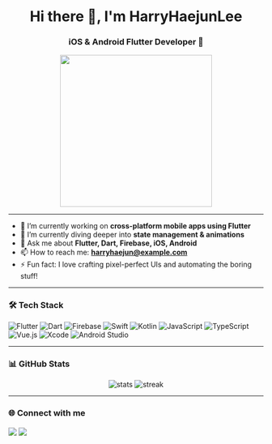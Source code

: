 <h1 align="center">Hi there 👋, I'm HarryHaejunLee</h1>
<h3 align="center">iOS & Android Flutter Developer 🚀</h3>

<p align="center">
  <img src="https://media.giphy.com/media/qgQUggAC3Pfv687qPC/giphy.gif" width="300" />
</p>

---

- 🔭 I’m currently working on **cross-platform mobile apps using Flutter**
- 🌱 I’m currently diving deeper into **state management & animations**
- 💬 Ask me about **Flutter, Dart, Firebase, iOS, Android**
- 📫 How to reach me: **harryhaejun@example.com** <!-- 수정 필요 -->
- ⚡ Fun fact: I love crafting pixel-perfect UIs and automating the boring stuff!

---

### 🛠️ Tech Stack

![Flutter](https://img.shields.io/badge/Flutter-02569B?style=flat&logo=flutter&logoColor=white)
![Dart](https://img.shields.io/badge/Dart-0175C2?style=flat&logo=dart&logoColor=white)
![Firebase](https://img.shields.io/badge/Firebase-FFCA28?style=flat&logo=firebase&logoColor=white)
![Swift](https://img.shields.io/badge/Swift-F05138?style=flat&logo=swift&logoColor=white)
![Kotlin](https://img.shields.io/badge/Kotlin-7F52FF?style=flat&logo=kotlin&logoColor=white)
![JavaScript](https://img.shields.io/badge/JavaScript-F7DF1E?style=flat&logo=javascript&logoColor=black)
![TypeScript](https://img.shields.io/badge/TypeScript-3178C6?style=flat&logo=typescript&logoColor=white)
![Vue.js](https://img.shields.io/badge/Vue.js-35495E?style=flat&logo=vue.js&logoColor=4FC08D)
![Xcode](https://img.shields.io/badge/Xcode-1575F9?style=flat&logo=xcode&logoColor=white)
![Android Studio](https://img.shields.io/badge/Android%20Studio-3DDC84?style=flat&logo=android-studio&logoColor=white)

---

### 📊 GitHub Stats

<p align="center">
  <img src="https://github-readme-stats.vercel.app/api?username=HarryHaejunLee&show_icons=true&theme=tokyonight" alt="stats" />
  <img src="https://github-readme-streak-stats.herokuapp.com?user=HarryHaejunLee&theme=tokyonight" alt="streak" />
</p>

---

### 🌐 Connect with me

<p align="left">
  <a href="https://linkedin.com/in/harryhaejunlee" target="blank"><img align="center" src="https://img.shields.io/badge/LinkedIn-0A66C2?style=flat&logo=linkedin&logoColor=white" /></a>
  <a href="mailto:haejuni78@gmail.com"><img align="center" src="https://img.shields.io/badge/Email-D14836?style=flat&logo=gmail&logoColor=white" /></a>
</p>
